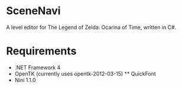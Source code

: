 SceneNavi
=========

A level editor for The Legend of Zelda: Ocarina of Time, written in C#.

Requirements
============

* .NET Framework 4
* OpenTK (currently uses opentk-2012-03-15)
** QuickFont
* Nini 1.1.0
